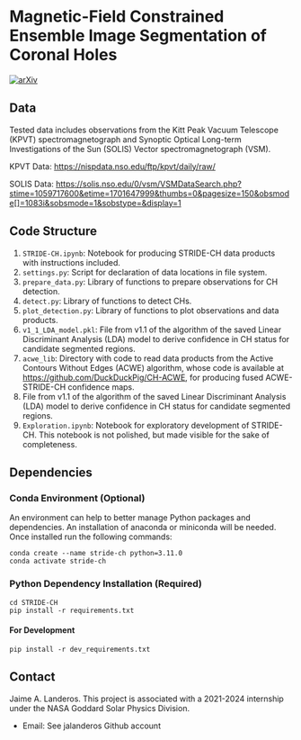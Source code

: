 # Magnetic-Field Constrained Ensemble Image Segmentation of Coronal Holes

[![arXiv](https://img.shields.io/badge/arXiv-2405.04731-b31b1b.svg)](https://arxiv.org/abs/2405.04731)

## Data

Tested data includes observations from the Kitt Peak Vacuum Telescope (KPVT) spectromagnetograph and Synoptic Optical Long-term Investigations of the Sun (SOLIS) Vector spectromagnetograph (VSM).

KPVT Data: https://nispdata.nso.edu/ftp/kpvt/daily/raw/

SOLIS Data: https://solis.nso.edu/0/vsm/VSMDataSearch.php?stime=1059717600&etime=1701647999&thumbs=0&pagesize=150&obsmode[]=1083i&sobsmode=1&sobstype=&display=1

## Code Structure

1. `STRIDE-CH.ipynb`: Notebook for producing STRIDE-CH data products with instructions included.
2. `settings.py`: Script for declaration of data locations in file system.
3. `prepare_data.py`: Library of functions to prepare observations for CH detection.
4. `detect.py`: Library of functions to detect CHs.
5. `plot_detection.py`: Library of functions to plot observations and data products.
6. `v1_1_LDA_model.pkl`: File from v1.1 of the algorithm of the saved Linear Discriminant Analysis (LDA) model to derive confidence in CH status for candidate segmented regions.
7. `acwe_lib`: Directory with code to read data products from the Active Contours Without Edges (ACWE) algorithm, whose code is available at https://github.com/DuckDuckPig/CH-ACWE, for producing fused ACWE-STRIDE-CH confidence maps.
8. File from v1.1 of the algorithm of the saved Linear Discriminant Analysis (LDA) model to derive confidence in CH status for candidate segmented regions.
9.  `Exploration.ipynb`: Notebook for exploratory development of STRIDE-CH. This notebook is not polished, but made visible for the sake of completeness.

## Dependencies

### Conda Environment (Optional)

An environment can help to better manage Python packages and dependencies. An installation of anaconda or miniconda will be needed. Once installed run the following commands:
```
conda create --name stride-ch python=3.11.0
conda activate stride-ch
```

### Python Dependency Installation (Required)

```
cd STRIDE-CH
pip install -r requirements.txt
```

#### For Development

```
pip install -r dev_requirements.txt
```

## Contact

Jaime A. Landeros. This project is associated with a 2021-2024 internship under the NASA Goddard Solar Physics Division.
- Email: See jalanderos Github account
